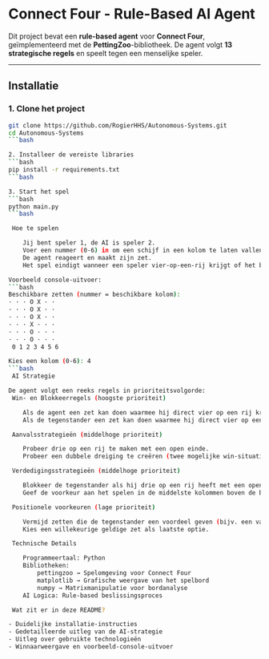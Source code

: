 #  Connect Four - Rule-Based AI Agent

Dit project bevat een **rule-based agent** voor **Connect Four**, geïmplementeerd met de **PettingZoo**-bibliotheek. De agent volgt **13 strategische regels** en speelt tegen een menselijke speler.

---

##  **Installatie**

### **1. Clone het project**
```bash
git clone https://github.com/RogierHHS/Autonomous-Systems.git
cd Autonomous-Systems
```bash

2. Installeer de vereiste libraries
```bash
pip install -r requirements.txt
```bash

3. Start het spel
```bash
python main.py
```bash

 Hoe te spelen

    Jij bent speler 1, de AI is speler 2.
    Voer een nummer (0-6) in om een schijf in een kolom te laten vallen.
    De agent reageert en maakt zijn zet.
    Het spel eindigt wanneer een speler vier-op-een-rij krijgt of het bord vol is.

Voorbeeld console-uitvoer:
```bash
Beschikbare zetten (nummer = beschikbare kolom):
· · · O X · ·
· · · O X · ·
· · · O X · ·
· · · X · · ·
· · · O · · ·
· · · O · · ·
 0 1 2 3 4 5 6

Kies een kolom (0-6): 4
```bash
 AI Strategie

De agent volgt een reeks regels in prioriteitsvolgorde:
 Win- en Blokkeerregels (hoogste prioriteit)

    Als de agent een zet kan doen waarmee hij direct vier op een rij krijgt, doe deze zet.
    Als de tegenstander een zet kan doen waarmee hij direct vier op een rij krijgt, blokkeer die zet.

 Aanvalsstrategieën (middelhoge prioriteit)

    Probeer drie op een rij te maken met een open einde.
    Probeer een dubbele dreiging te creëren (twee mogelijke win-situaties tegelijk).

 Verdedigingsstrategieën (middelhoge prioriteit)

    Blokkeer de tegenstander als hij drie op een rij heeft met een open einde.
    Geef de voorkeur aan het spelen in de middelste kolommen boven de buitenste.

 Positionele voorkeuren (lage prioriteit)

    Vermijd zetten die de tegenstander een voordeel geven (bijv. een valstrik zetten waarin hij gegarandeerd wint).
    Kies een willekeurige geldige zet als laatste optie.

 Technische Details

    Programmeertaal: Python
    Bibliotheken:
        pettingzoo → Spelomgeving voor Connect Four
        matplotlib → Grafische weergave van het spelbord
        numpy → Matrixmanipulatie voor bordanalyse
    AI Logica: Rule-based beslissingsproces

 Wat zit er in deze README?

- Duidelijke installatie-instructies
- Gedetailleerde uitleg van de AI-strategie
- Uitleg over gebruikte technologieën
- Winnaarweergave en voorbeeld-console-uitvoer

